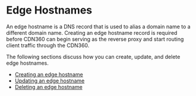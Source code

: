 # Edge Hostnames 

An edge hostname is a DNS record that is used to alias a domain name to a different domain name. Creating an edge hostname record is required before CDN360 can begin serving as the reverse proxy and start routing client traffic through the CDN360.

The following sections discuss how you can create, update, and delete edge hostnames.

- [Creating an edge hostname](</docs/portal/cnames/creating-cname.md>)
- [Updating an edge hostname](</docs/portal/cnames/editing-cname.md>)
- [Deleting an edge hostname](</docs/portal/cnames/deleting-cname.md>)
